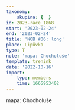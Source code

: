 ```yaml
---
taxonomy:
    skupina: {  }
id: 2023-race_1868
start: '2023-02-24'
end: '2023-02-24'
title: 'NOB #06: long'
place: Lipůvka
type: T
note: 'mapa: Chocholuše'
template: trenink
date: '2022-10-16'
import:
    type: members
    time: 1665953402
---
```


mapa: Chocholuše

